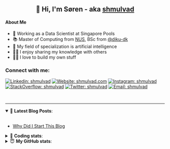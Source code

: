 <h2 align="center">
	👋 Hi, I'm Søren - aka <a href="https://shmulvad.com">shmulvad</a>
</h2>

#### About Me
- 🤖 Working as a Data Scientist at Singapore Pools
- 📚 Master of Computing from [NUS], BSc from [@diku-dk]
- 🧠 My field of specialization is artificial intelligence
- 👨‍🏫 I enjoy sharing my knowledge with others
- 👨‍💻 I love to build my own stuff

### Connect with me:

[![Linkedin: shmulvad](https://img.shields.io/badge/shmulvad-blue?style=flat&logo=Linkedin&logoColor=white)][linkedin]
[![Website: shmulvad.com](https://img.shields.io/badge/shmulvad.com-47CCCC?&style=flat&logo=Google-Chrome&logoColor=white)][website]
[![Instagram: shmulvad](https://img.shields.io/badge/-@shmulvad-purple?style=flat&logo=Instagram&logoColor=white)][instagram]
[![StackOverflow: shmulvad](https://img.shields.io/badge/shmulvad-FE7A16?style=flat&logo=stack-overflow&logoColor=white)][stackOverflow]
[![Twitter: shmulvad](https://img.shields.io/badge/@shmulvad-1ca0f1?style=flat&logo=twitter&logoColor=white)][twitter]
[![Email: shmulvad](https://img.shields.io/badge/shmulvad-D14836?style=flat&logo=gmail&logoColor=white)][mail]

<br />

---

<details open>
 <summary>📕 <b>Latest Blog Posts</b>: </summary>

<br>

<!-- BLOG-POST-LIST:START -->
- [Why Did I Start This Blog](https://shmulvad.com/blog/why-did-start-this-blog)
<!-- BLOG-POST-LIST:END -->

</details>

<!-- --- -->

<details>
 <summary>🤖 <b>Coding stats</b>: </summary>

<br>

NOTE: Doesn't track coding at work or work done in environments such as Jupyter Notebooks.

<!--START_SECTION:waka-->
![Code Time](http://img.shields.io/badge/Code%20Time-2%2C723%20hrs%2016%20mins-blue)

**I'm a Night 🦉** 

```text
🌞 Morning                521 commits         ██░░░░░░░░░░░░░░░░░░░░░░░   08.13 % 
🌆 Daytime                1739 commits        ███████░░░░░░░░░░░░░░░░░░   27.13 % 
🌃 Evening                2570 commits        ██████████░░░░░░░░░░░░░░░   40.09 % 
🌙 Night                  1581 commits        ██████░░░░░░░░░░░░░░░░░░░   24.66 % 
```


📊 **This Week I Spent My Time On** 

```text
💬 Programming Languages: 
Python                   9 hrs 19 mins       ████████████░░░░░░░░░░░░░   46.20 % 
TypeScript               7 hrs 24 mins       █████████░░░░░░░░░░░░░░░░   36.70 % 
Other                    1 hr 43 mins        ██░░░░░░░░░░░░░░░░░░░░░░░   08.54 % 
JSON                     55 mins             █░░░░░░░░░░░░░░░░░░░░░░░░   04.60 % 
Text                     17 mins             ░░░░░░░░░░░░░░░░░░░░░░░░░   01.46 % 

🔥 Editors: 
VS Code                  18 hrs 20 mins      ███████████████████████░░   90.94 % 
Zsh                      1 hr 43 mins        ██░░░░░░░░░░░░░░░░░░░░░░░   08.54 % 
Sublime Text             6 mins              ░░░░░░░░░░░░░░░░░░░░░░░░░   00.52 % 

🐱‍💻 Projects: 
km24-core                18 hrs 53 mins      ███████████████████████░░   93.64 % 
skibsregistret           42 mins             █░░░░░░░░░░░░░░░░░░░░░░░░   03.52 % 
hit-locator              24 mins             █░░░░░░░░░░░░░░░░░░░░░░░░   02.03 % 
Unknown Project          6 mins              ░░░░░░░░░░░░░░░░░░░░░░░░░   00.52 % 
company-scrapers         1 min               ░░░░░░░░░░░░░░░░░░░░░░░░░   00.16 % 
```


 Last Updated on 22/08/2024 18:45:49 UTC
<!--END_SECTION:waka-->

</details>

<!-- --- -->

<details>
 <summary>😇 <b>My GitHub stats</b>: </summary>

<br>

<img align="left" alt="shmulvad's Github Stats" src="https://github-readme-stats.vercel.app/api?username=shmulvad&show_icons=true&hide_border=true" />

</details>



[website]: https://shmulvad.com
[twitter]: https://twitter.com/shmulvad
[linkedin]: https://linkedin.com/in/shmulvad
[instagram]: https://instagram.com/shmulvad
[stackOverflow]: https://stackoverflow.com/users/9248793/shmulvad
[mail]: mailto:shmulvad@gmail.com
[@diku-dk]: https://github.com/diku-dk
[github]: https://github.com/shmulvad
[NUS]: https://www.nus.edu.sg